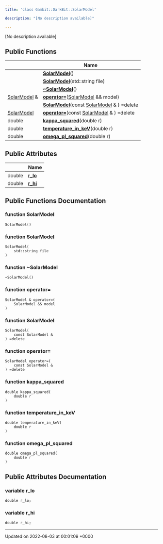 ```yaml
---
title: 'class Gambit::DarkBit::SolarModel'

description: "[No description available]"

---
```









[No description available]

## Public Functions

|                | Name           |
| -------------- | -------------- |
| | **[SolarModel](/documentation/code/colliderbit_development/classes/classgambit_1_1darkbit_1_1solarmodel/#function-solarmodel)**() |
| | **[SolarModel](/documentation/code/colliderbit_development/classes/classgambit_1_1darkbit_1_1solarmodel/#function-solarmodel)**(std::string file) |
| | **[~SolarModel](/documentation/code/colliderbit_development/classes/classgambit_1_1darkbit_1_1solarmodel/#function-~solarmodel)**() |
| [SolarModel](/documentation/code/colliderbit_development/classes/classgambit_1_1darkbit_1_1solarmodel/) & | **[operator=](/documentation/code/colliderbit_development/classes/classgambit_1_1darkbit_1_1solarmodel/#function-operator=)**([SolarModel](/documentation/code/colliderbit_development/classes/classgambit_1_1darkbit_1_1solarmodel/) && model) |
| | **[SolarModel](/documentation/code/colliderbit_development/classes/classgambit_1_1darkbit_1_1solarmodel/#function-solarmodel)**(const [SolarModel](/documentation/code/colliderbit_development/classes/classgambit_1_1darkbit_1_1solarmodel/) & ) =delete |
| [SolarModel](/documentation/code/colliderbit_development/classes/classgambit_1_1darkbit_1_1solarmodel/) | **[operator=](/documentation/code/colliderbit_development/classes/classgambit_1_1darkbit_1_1solarmodel/#function-operator=)**(const [SolarModel](/documentation/code/colliderbit_development/classes/classgambit_1_1darkbit_1_1solarmodel/) & ) =delete |
| double | **[kappa_squared](/documentation/code/colliderbit_development/classes/classgambit_1_1darkbit_1_1solarmodel/#function-kappa-squared)**(double r) |
| double | **[temperature_in_keV](/documentation/code/colliderbit_development/classes/classgambit_1_1darkbit_1_1solarmodel/#function-temperature-in-kev)**(double r) |
| double | **[omega_pl_squared](/documentation/code/colliderbit_development/classes/classgambit_1_1darkbit_1_1solarmodel/#function-omega-pl-squared)**(double r) |

## Public Attributes

|                | Name           |
| -------------- | -------------- |
| double | **[r_lo](/documentation/code/colliderbit_development/classes/classgambit_1_1darkbit_1_1solarmodel/#variable-r-lo)**  |
| double | **[r_hi](/documentation/code/colliderbit_development/classes/classgambit_1_1darkbit_1_1solarmodel/#variable-r-hi)**  |

## Public Functions Documentation

### function SolarModel

```
SolarModel()
```


### function SolarModel

```
SolarModel(
    std::string file
)
```


### function ~SolarModel

```
~SolarModel()
```


### function operator=

```
SolarModel & operator=(
    SolarModel && model
)
```


### function SolarModel

```
SolarModel(
    const SolarModel & 
) =delete
```


### function operator=

```
SolarModel operator=(
    const SolarModel & 
) =delete
```


### function kappa_squared

```
double kappa_squared(
    double r
)
```


### function temperature_in_keV

```
double temperature_in_keV(
    double r
)
```


### function omega_pl_squared

```
double omega_pl_squared(
    double r
)
```


## Public Attributes Documentation

### variable r_lo

```
double r_lo;
```


### variable r_hi

```
double r_hi;
```


-------------------------------

Updated on 2022-08-03 at 00:01:09 +0000